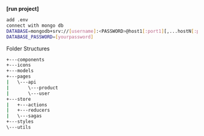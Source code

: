 **[run project]**

```sh
add .env
connect with mongo db
DATABASE=mongodb+srv://[username]:<PASSWORD>@host1[:port1][,...hostN[:portN]][/[defaultauthdb][?options]]
DATABASE_PASSWORD=[yourpassword]
```

Folder Structures

```bash
+---components
+---icons
+---models
+---pages
|   \---api
|       \---product
|       \---user
+---store
|   +---actions
|   +---reducers
|   \---sagas
+---styles
\---utils
```
